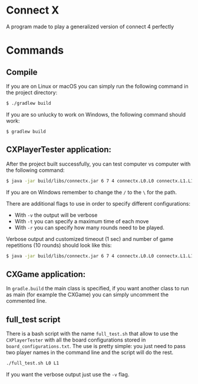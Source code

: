 # Connect X

A program made to play a generalized version of connect 4 perfectly 

# Commands

## Compile 

If you are on Linux or macOS you can simply run the following command in the 
project directory:
```sh
$ ./gradlew build
```
If you are so unlucky to work on Windows, the following command should work:
```
$ gradlew build
```

## CXPlayerTester application:

After the project built successfully, you can test computer vs computer with 
the following command:
```sh
$ java -jar build/libs/connectx.jar 6 7 4 connectx.L0.L0 connectx.L1.L1  
```
If you are on Windows remember to change the `/` to the `\` for the path.

There are additional flags to use in order to specify different configurations:

- With `-v` the output will be verbose
- With `-t` you can specify a maximum time of each move
- With `-r` you can specify how many rounds need to be played.

Verbose output and customized timeout (1 sec) and number of game repetitions 
(10 rounds) should look like this:
```sh
$ java -jar build/libs/connectx.jar 6 7 4 connectx.L0.L0 connectx.L1.L1 -v -t 1 -r 10
``` 

## CXGame application:

In `gradle.build` the main class is specified, if you want another class to run
as main (for example the CXGame) you can simply uncomment the commented line.

## full_test script
There is a bash script with the name `full_test.sh` that allow to use the 
`CXPlayerTester` with all the board configurations stored in `board_configurations.txt`.
The use is pretty simple: you just need to pass two player names in the command line
and the script will do the rest.
```sh
./full_test.sh L0 L1
```
If you want the verbose output just use the `-v` flag.
